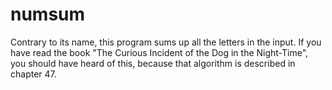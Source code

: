 # numsum

Contrary to its name, this program sums up all the letters in the input.
If you have read the book "The Curious Incident of the Dog in the Night-Time",
you should have heard of this, because that algorithm is described in chapter 47.
